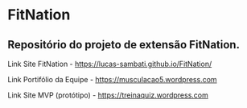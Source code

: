 # FitNation

<h2>Repositório do projeto de extensão FitNation.</h2>

Link Site FitNation - https://lucas-sambati.github.io/FitNation/

Link Portifólio da Equipe - https://musculacao5.wordpress.com

Link Site MVP (protótipo) - https://treinaquiz.wordpress.com
